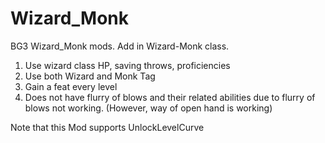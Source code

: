 # Wizard_Monk

BG3 Wizard_Monk mods. Add in Wizard-Monk class.

1. Use wizard class HP, saving throws, proficiencies
2. Use both Wizard and Monk Tag
3. Gain a feat every level
4. Does not have flurry of blows and their related abilities due to flurry of blows not working. (However, way of open hand is working)

Note that this Mod supports UnlockLevelCurve
